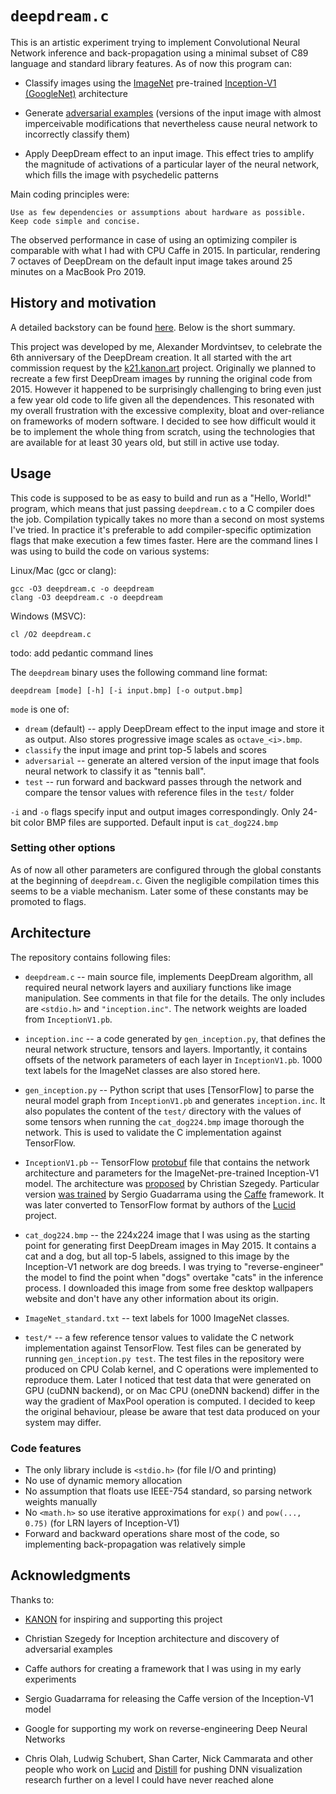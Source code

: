 # `deepdream.c`

This is an artistic experiment trying to implement Convolutional Neural Network
inference and back-propagation using a minimal subset of C89 language and
standard library features. As of now this program can:

* Classify images using the [ImageNet](https://www.image-net.org/) pre-trained
  [Inception-V1 (GoogleNet)](https://arxiv.org/abs/1409.4842) architecture

* Generate [adversarial examples](https://arxiv.org/abs/1312.6199) (versions of
  the input image with almost imperceivable modifications that nevertheless
  cause neural network to incorrectly classify them)

* Apply DeepDream effect to an input image. This effect tries to amplify the
  magnitude of activations of a particular layer of the neural network, which
  fills the image with psychedelic patterns

Main coding principles were:

    Use as few dependencies or assumptions about hardware as possible. Keep code simple and concise.

The observed performance in case of using an optimizing compiler is comparable
with what I had with CPU Caffe in 2015. In particular, rendering 7 octaves of
DeepDream on the default input image takes around 25 minutes on a MacBook Pro
2019.

## History and motivation 

A detailed backstory can be found
[here](https://kanondotart.medium.com/alexander-mordvintsev-deepdream-c-2015-2021-5ba5ab55f6cf).
Below is the short summary.

This project was developed by me, Alexander Mordvintsev, to celebrate the 6th
anniversary of the DeepDream creation. It all started with the art commission
request by the [k21.kanon.art](https://k21.kanon.art/) project. Originally we
planned to recreate a few first DeepDream images by running the original code
from 2015. However it happened to be surprisingly challenging to bring even just
a few year old code to life given all the dependences. This resonated with my
overall frustration with the excessive complexity, bloat and over-reliance on
frameworks of modern software. I decided to see how difficult would it be to
implement the whole thing from scratch, using the technologies that are
available for at least 30 years old, but still in active use today.

## Usage

This code is supposed to be as easy to build and run as a "Hello, World!"
program, which means that just passing `deepdream.c` to a C compiler does the
job. Compilation typically takes no more than a second on most systems I've
tried. In practice it's preferable to add compiler-specific optimization flags
that make execution a few times faster. Here are the command lines I was using
to build the code on various systems:

Linux/Mac (gcc or clang):

    gcc -O3 deepdream.c -o deepdream
    clang -O3 deepdream.c -o deepdream

Windows (MSVC):

    cl /O2 deepdream.c

todo: add pedantic command lines

The `deepdream` binary uses the following command line format:

    deepdream [mode] [-h] [-i input.bmp] [-o output.bmp]

`mode` is one of:

* `dream` (default) -- apply DeepDream effect to the input image and store it as
  output. Also stores progressive image scales as `octave_<i>.bmp`.
* `classify` the input image and print top-5 labels and scores
* `adversarial` -- generate an altered version of the input image that fools
  neural network to classify it as "tennis ball".
* `test` -- run forward and backward passes through the network and compare the
  tensor values with reference files in the `test/` folder

`-i` and `-o` flags specify input and output images correspondingly. Only 24-bit
color BMP files are supported. Default input is `cat_dog224.bmp`

### Setting other options

As of now all other parameters are configured through the global constants at
the beginning of `deepdream.c`. Given the negligible compilation times this
seems to be a viable mechanism. Later some of these constants may be promoted to
flags.

## Architecture

The repository contains following files:

* `deepdream.c` -- main source file, implements DeepDream algorithm, all
  required neural network layers and auxiliary functions like image
  manipulation. See comments in that file for the details. The only includes are
  `<stdio.h>` and `"inception.inc"`. The network weights are loaded from
  `InceptionV1.pb`.

* `inception.inc` -- a code generated by `gen_inception.py`, that defines the
  neural network structure, tensors and layers. Importantly, it contains offsets
  of the network parameters of each layer in `InceptionV1.pb`. 1000 text labels
  for the ImageNet classes are also stored here. 

* `gen_inception.py` -- Python script that uses [TensorFlow] to parse the neural
  model graph from `InceptionV1.pb` and generates `inception.inc`. It also
  populates the content of the `test/` directory with the values of some tensors
  when running the `cat_dog224.bmp` image thorough the network. This is used to
  validate the C implementation against TensorFlow.

* `InceptionV1.pb` -- TensorFlow
  [protobuf](https://developers.google.com/protocol-buffers) file that contains
  the network architecture and parameters for the ImageNet-pre-trained
  Inception-V1 model. The architecture was
  [proposed](https://arxiv.org/abs/1409.4842) by Christian Szegedy. Particular
  version [was
  trained](https://github.com/BVLC/caffe/tree/master/models/bvlc_googlenet) by
  Sergio Guadarrama using the [Caffe](https://caffe.berkeleyvision.org/)
  framework. It was later converted to TensorFlow format by authors of the
  [Lucid](https://github.com/tensorflow/lucid/blob/master/lucid/modelzoo/caffe_models/InceptionV1.py)
  project.

* `cat_dog224.bmp` -- the 224x224 image that I was using as the starting point
  for generating first DeepDream images in May 2015. It contains a cat and a
  dog, but all top-5 labels, assigned to this image by the Inception-V1 network
  are dog breeds. I was trying to "reverse-engineer" the model to find the point
  when "dogs" overtake "cats" in the inference process. I downloaded this image
  from some free desktop wallpapers website and don't have any other information
  about its origin. 

* `ImageNet_standard.txt` -- text labels for 1000 ImageNet classes.

* `test/*` -- a few reference tensor values to validate the C network
  implementation against TensorFlow. Test files can be generated by running
  `gen_inception.py test`. The test files in the repository were produced on CPU
  Colab kernel, and C operations were implemented to reproduce them. Later I
  noticed that test data that were generated on GPU (cuDNN backend), or on Mac
  CPU (oneDNN backend) differ in the way the gradient of MaxPool operation is
  computed. I decided to keep the original behaviour, please be aware that test
  data produced on your system may differ.

### Code features

* The only library include is `<stdio.h>` (for file I/O and printing)
* No use of dynamic memory allocation
* No assumption that floats use IEEE-754 standard, so parsing network weights
  manually
* No `<math.h>` so use iterative approximations for `exp()` and `pow(..., 0.75)`
  (for LRN layers of Inception-V1)
* Forward and backward operations share most of the code, so implementing
  back-propagation was relatively simple


## Acknowledgments

Thanks to:

* [KANON](https://k21.kanon.art/) for inspiring and supporting this project

* Christian Szegedy for Inception architecture and discovery of adversarial
  examples

* Caffe authors for creating a framework that I was using in my early
  experiments

* Sergio Guadarrama for releasing the Caffe version of the Inception-V1 model

* Google for supporting my work on reverse-engineering Deep Neural Networks

* Chris Olah, Ludwig Schubert, Shan Carter, Nick Cammarata and other people who
  work on [Lucid](https://github.com/tensorflow/lucid) and
  [Distill](https://distill.pub/) for pushing DNN visualization research further
  on a level I could have never reached alone
